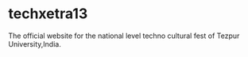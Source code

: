 techxetra13
===========

The official website for the national level techno cultural fest of Tezpur University,India.  
